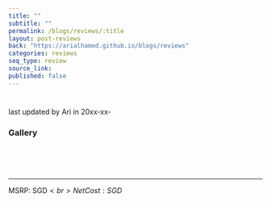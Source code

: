 ```yaml
---
title: ""
subtitle: ""
permalink: /blogs/reviews/:title
layout: post-reviews
back: "https://arialhamed.github.io/blogs/reviews"
categories: reviews
seq_type: review
source_link: 
published: false
---
```


#

<timestamp>last updated by Ari in 20xx-xx-</timestamp>



### Gallery

<br><br><br><hr>
MSRP: SGD$<br>
Net Cost: SGD$